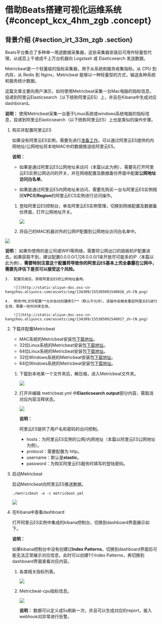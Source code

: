 # 借助Beats搭建可视化运维系统 {#concept_kcx_4hm_zgb .concept}

## 背景介绍 {#section_irt_33m_zgb .section}

Beats平台集合了多种单一用途数据采集器，这些采集器安装后可用作轻量型代理，从成百上千或成千上万台机器向 Logstash 或 Elasticsearch 发送数据。

Metricbeat是一个轻量级的指标采集器，用于从系统和服务收集指标。从 CPU 到内存，从 Redis 到 Nginx，Metricbeat 能够以一种轻量型的方式，输送各种系统和服务统计数据。

这篇文章主要向用户演示，如何使用Metricbeat采集一台Mac电脑的指标信息，投递到阿里云Elasticsearch（以下统称阿里云ES）上，并且在Kibana中生成对应dashborard。

**说明：** 使用Metricbeat采集一台基于Linux系统或windows系统电脑的指标信息，投递到阿里云Elasticsearch（以下统称阿里云ES）上也是类似的操作步骤。

1.  购买并配置阿里云ES

    如果没有阿里云ES实例，需要先进行[准备工作](../../../../../cn.zh-CN/快速入门/准备工作.md#)。可以通过阿里云ES提供的内网地址/公网地址将本地MAC中的数据推送给阿里云ES。

    **说明：** 

    -   如果是通过阿里云ES公网地址来访问（本篇以此为例），需要先打开阿里云ES实例公网访问的开关，并在网络配置及数据备份界面中配置**公网地址访问白名单**。

    -   如果是通过阿里云ES内网地址来访问，需要先购买一台与阿里云ES实例相同**VPC**和**Region**的阿里云ECS实例进行访问操作。

    1.  登陆阿里云ES控制台，单击阿里云ES实例管理，切换到网络配置及数据备份界面，打开公网地址开关。

        ![](http://static-aliyun-doc.oss-cn-hangzhou.aliyuncs.com/assets/img/134309/155305091440014_zh-CN.png)

    2.  将自己的MAC机器对外的公网IP配置到公网地址访问白名单中。

![](http://static-aliyun-doc.oss-cn-hangzhou.aliyuncs.com/assets/img/134309/155305091440015_zh-CN.png)

**说明：** 如果你使用的是公司或WIFI等网络，需要将公网出口的跳板机IP配置进去。如果获取不到，建议配置0.0.0.0/1,128.0.0.0/1来开放尽可能多的IP（本篇以此为例），**需要特别注意这个配置将导致你的阿里云ES基本上完全暴露在公网中，需要先评估下是否可以接受这个风险。**

    3.  配置完成后，获取阿里云ES的公网地址备用。

        ![](http://static-aliyun-doc.oss-cn-hangzhou.aliyuncs.com/assets/img/134309/155305091540016_zh-CN.png)

    4.  修改YML文件配置**允许自动创建索引**（默认不允许），该操作会触发重启阿里云ES进行生效，需要一些时间来生效。

        ![](http://static-aliyun-doc.oss-cn-hangzhou.aliyuncs.com/assets/img/134309/155305091540017_zh-CN.png)

2.  下载并配置Metricbeat
    -   MAC系统的Metricbeat安装包[下载地址](https://artifacts.elastic.co/downloads/beats/metricbeat/metricbeat-6.3.2-darwin-x86_64.tar.gz?spm=a2c4e.11153940.blogcont618611.15.4bb4639amOtBZb&file=metricbeat-6.3.2-darwin-x86_64.tar.gz)。
    -   32位Linux系统的Metricbeat安装包[下载地址](https://artifacts.elastic.co/downloads/beats/metricbeat/metricbeat-6.3.2-linux-x86.tar.gz?spm=a2c4e.11153940.blogcont618611.16.4bb4639amOtBZb&file=metricbeat-6.3.2-linux-x86.tar.gz)。
    -   64位Linux系统的Metricbeat安装包[下载地址](https://artifacts.elastic.co/downloads/beats/metricbeat/metricbeat-6.3.2-linux-x86_64.tar.gz?spm=a2c4e.11153940.blogcont618611.17.4bb4639amOtBZb&file=metricbeat-6.3.2-linux-x86_64.tar.gz)。
    -   32位Windows系统的Metricbeat安装包[下载地址](https://artifacts.elastic.co/downloads/beats/metricbeat/metricbeat-6.3.2-windows-x86.zip?spm=a2c4e.11153940.blogcont618611.18.4bb4639amOtBZb&file=metricbeat-6.3.2-windows-x86.zip)。
    -   64位Windows系统的Metricbeat安装包[下载地址](https://artifacts.elastic.co/downloads/beats/metricbeat/metricbeat-6.3.2-windows-x86_64.zip?spm=a2c4e.11153940.blogcont618611.19.4bb4639amOtBZb&file=metricbeat-6.3.2-windows-x86_64.zip)。
    1.  下载到本地某一个文件夹后，解压缩，进入Metricbeat文件夹。

        ![](http://static-aliyun-doc.oss-cn-hangzhou.aliyuncs.com/assets/img/134309/155305091540018_zh-CN.png)

    2.  打开并编辑 metricbeat.yml 中**Elasticsearch output**部分内容，需取消对应内容注释状态。

        ![](http://static-aliyun-doc.oss-cn-hangzhou.aliyuncs.com/assets/img/134309/155305091540019_zh-CN.png)

        **说明：** 

        阿里云ES提供了用户名和密码的访问控制。

        -   hosts：为阿里云ES实例的公网/内网地址（本篇以阿里云ES公网地址为例）。
        -   protocol：需要配置为 http。
        -   username：默认是**elastic**。
        -   password：为购买阿里云ES服务时填写的登陆密码。
3.  启动Metricbeat

    启动Metricbeat向阿里云ES推送数据。

    ```
    ./metricbeat -e -c metricbeat.yml
    ```

    ![](http://static-aliyun-doc.oss-cn-hangzhou.aliyuncs.com/assets/img/134309/155305091540020_zh-CN.png)

4.  在Kibana中查看dashboard

    打开阿里云ES实例中集成的kibana控制台，切换到dashboard界面展示如下。

    **说明：** 

    如果kibana控制台中没有创建过**Index Patterns**，切换到dashboard界面后可能无法正常展示对应信息，此时可以创建1个Index Patterns，再切换到dashboard界面查看对应内容。

    1.  各类相关指标列表。

        ![](http://static-aliyun-doc.oss-cn-hangzhou.aliyuncs.com/assets/img/134309/155305091540021_zh-CN.png)

    2.  Metricbeat-cpu指标信息。

        ![](http://static-aliyun-doc.oss-cn-hangzhou.aliyuncs.com/assets/img/134309/155305091540022_zh-CN.png)

        **说明：** 数据可以定义成5s刷新一次，并且可以生成对应的report，接入webhook对异常进行告警。


